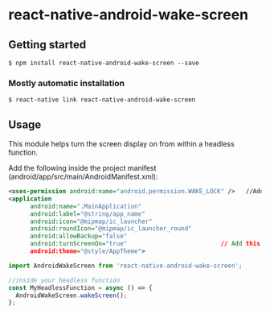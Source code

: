 # react-native-android-wake-screen

## Getting started

`$ npm install react-native-android-wake-screen --save`

### Mostly automatic installation

`$ react-native link react-native-android-wake-screen`

## Usage
This module helps turn the screen display on from within a headless function.

Add the following inside the project manifest (android/app/src/main/AndroidManifest.xml):
```xml
<uses-permission android:name="android.permission.WAKE_LOCK" />   //Add this line
<application
      android:name=".MainApplication"
      android:label="@string/app_name"
      android:icon="@mipmap/ic_launcher"
      android:roundIcon="@mipmap/ic_launcher_round"
      android:allowBackup="false"
      android:turnScreenOn="true"                          // Add this line
      android:theme="@style/AppTheme">
```

```javascript
import AndroidWakeScreen from 'react-native-android-wake-screen';

//inside your headless function
const MyHeadlessFunction = async () => {
  AndroidWakeScreen.wakeScreen();
};
```
